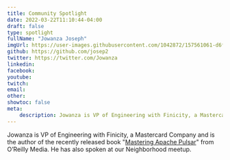 ```yaml
---
title: Community Spotlight
date: 2022-03-22T11:10:44-04:00
draft: false
type: spotlight
fullName: "Jowanza Joseph"
imgUrl: https://user-images.githubusercontent.com/1042872/157561061-d6f0299b-7127-4512-9f01-543338af98fd.jpeg
github: https://github.com/josep2
twitter: https://twitter.com/Jowanza
linkedin:
facebook:
youtube:
twitch:
email:
other:
showtoc: false
meta:
    description: Jowanza is VP of Engineering with Finicity, a Mastercard Company, and the author of “Mastering Apache Pulsar”. He is also a speaker at Neighborhood meetups.
---
```


Jowanza is VP of Engineering with Finicity, a Mastercard Company and is the author of the recently released book "[Mastering Apache Pulsar](https://www.oreilly.com/library/view/mastering-apache-pulsar/9781492084891/)" from O’Reilly Media. He has also spoken at our Neighborhood meetup.
